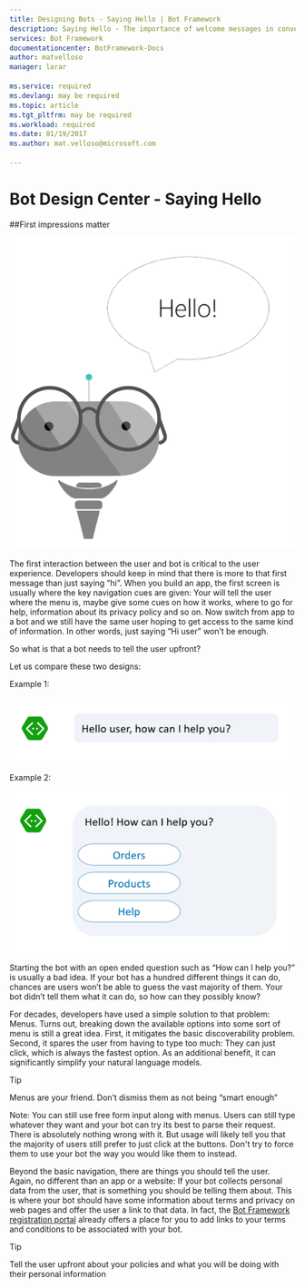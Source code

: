 ```yaml
---
title: Designing Bots - Saying Hello | Bot Framework
description: Saying Hello - The importance of welcome messages in conversational applications
services: Bot Framework
documentationcenter: BotFramework-Docs
author: matvelloso
manager: larar

ms.service: required
ms.devlang: may be required
ms.topic: article
ms.tgt_pltfrm: may be required
ms.workload: required
ms.date: 01/19/2017
ms.author: mat.velloso@microsoft.com

---
```

# Bot Design Center - Saying Hello



##First impressions matter


![bot](../../media/designing-bots/core/hello-bot.png)

The first interaction between the user and bot is critical to the user experience. Developers should keep in mind that there is more to that first message than just saying “hi”. When you build an app, the first screen is usually where the key navigation cues are given: Your will tell the user where the menu is, maybe give some cues on how it works, where to go for help, information about its privacy policy and so on. Now switch from app to a bot and we still have the same user hoping to get access to the same kind of information. In other words, just saying “Hi user” won’t be enough.

So what is that a bot needs to tell the user upfront?

Let us compare these two designs:

Example 1:

![bot](../../media/designing-bots/core/hello1.png)


Example 2:

![bot](../../media/designing-bots/core/hello2.png)


Starting the bot with an open ended question such as “How can I help you?” is usually a bad idea. If your bot has a hundred different things it can do, chances are users won’t be able to guess the vast majority of them. Your bot didn’t tell them what it can do, so how can they possibly know?

For decades, developers have used a simple solution to that problem: Menus. Turns out, breaking down the available options into some sort of menu is still a great idea. First, it mitigates the basic discoverability problem. Second, it spares the user from having to type too much: They can just click, which is always the fastest option. As an additional benefit, it can significantly simplify your natural language models.

>[!TIP]
>Menus are your friend. Don’t dismiss them as not being “smart enough”

Note: You can still use free form input along with menus. Users can still type whatever they want and your bot can try its best to parse their request. There is absolutely nothing wrong with it. But usage will likely tell you that the majority of users still prefer to just click at the buttons. Don't try to force them to use your bot the way you would like them to instead.

Beyond the basic navigation, there are things you should tell the user. Again, no different than an app or a website: If your bot collects personal data from the user, that is something you should be telling them about. This is where your bot should have some information about terms and privacy on web pages and offer the user a link to that data. In fact, the [Bot Framework registration portal](https://dev.botframework.com/) already offers a place for you to add links to your terms and conditions to be associated with your bot.

>[!TIP]
>Tell the user upfront about your policies and what you will be doing with their personal information
